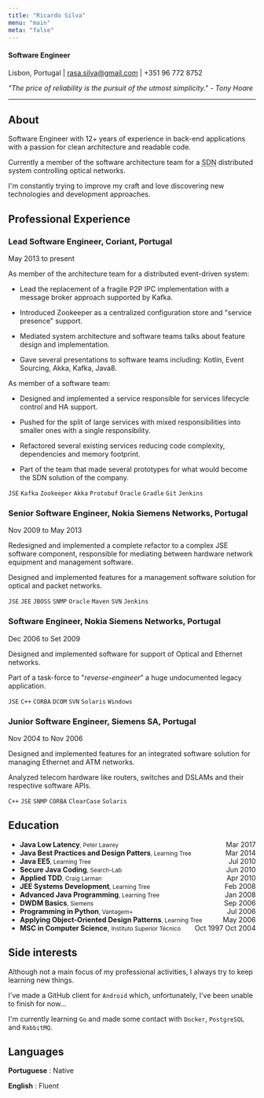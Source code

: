 ```yaml
---
title: "Ricardo Silva"
menu: "main"
meta: "false"
---
```


#### Software Engineer

<span class="fa fa-map-marker"> Lisbon, Portugal  |</i>
<span class="fa fa-envelope">   rasa.silva@gmail.com  |</i>
<span class="fa fa-mobile-phone">   +351 96 772 8752</i>

_"The price of reliability is the pursuit of the utmost simplicity." - Tony Hoare_

---

## About

Software Engineer with 12+ years of experience in back-end applications with a passion for clean architecture and readable code.

Currently a member of the software architecture team for a <acronym title="Software Defined Networking">SDN</acronym> distributed system controlling optical networks.

I'm constantly trying to improve my craft and love discovering new technologies and development approaches. 

## Professional Experience

### Lead Software Engineer, Coriant, Portugal
<time>May 2013 to present</time>

As member of the architecture team for a distributed event-driven system:

- Lead the replacement of a fragile P2P IPC implementation with a message broker approach supported by Kafka.

- Introduced Zookeeper as a centralized configuration store and "service presence" support.

- Mediated system architecture and software teams talks about feature design and implementation. 

- Gave several presentations to software teams including: Kotlin, Event Sourcing, Akka, Kafka, Java8.

As member of a software team:

- Designed and implemented a service responsible for services lifecycle control and HA support.

- Pushed for the split of large services with mixed responsibilities into smaller ones with a single responsibility.

- Refactored several existing services reducing code complexity, dependencies and memory footprint.

- Part of the team that made several prototypes for what would become the SDN solution of the company.

`JSE` `Kafka` `Zookeeper` `Akka` `Protobuf` `Oracle` `Gradle` `Git` `Jenkins`

### Senior Software Engineer, Nokia Siemens Networks, Portugal
<time>Nov 2009 to May 2013</time>

Redesigned and implemented a complete refactor to a complex JSE software component, responsible for mediating between hardware network equipment and management software.

Designed and implemented features for a management software solution for optical and packet networks.

`JSE` `JEE` `JBOSS` `SNMP` `Oracle` `Maven` `SVN` `Jenkins`

### Software Engineer, Nokia Siemens Networks, Portugal
<time>Dec 2006 to Set 2009</time>
 
Designed and implemented software for support of Optical and Ethernet networks.

Part of a task-force to "_reverse-engineer_" a huge undocumented legacy application.

`JSE` `C++` `CORBA` `DCOM` `SVN` `Solaris` `Windows`

### Junior Software Engineer, Siemens SA, Portugal
<time>Nov 2004 to Nov 2006</time>

Designed and implemented features for an integrated software solution for managing Ethernet and ATM networks.

Analyzed telecom hardware like routers, switches and DSLAMs and their respective software APIs.

`C++` `JSE` `SNMP` `CORBA` `ClearCase` `Solaris`


## Education

- **Java Low Latency**<small>, Peter Lawrey</small>
<time style="float: right">Mar 2017</time>
- **Java Best Practices and Design Patters**<small>, Learning Tree</small>
<time style="float: right">Mar 2014</time>
- **Java EE5**<small>, Learning Tree</small>
<time style="float: right">Jul 2010</time>
- **Secure Java Coding**<small>, Search-Lab</small>
<time style="float: right">Jun 2010</time>
- **Applied TDD**<small>, Craig Larman</small>
<time style="float: right">Apr 2010</time>
- **JEE Systems Development**<small>, Learning Tree</small>
<time style="float: right">Feb 2008</time>
- **Advanced Java Programming**<small>, Learning Tree</small> 
<time style="float: right">Jan 2008</time>
- **DWDM Basics**<small>, Siemens</small>
<time style="float: right">Sep 2006</time> 
- **Programming in Python**<small>, Vantagem+</small>
<time style="float: right">Jul 2006</time> 
- **Applying Object-Oriented Design Patterns**<small>, Learning Tree </small>
<time style="float: right">May 2006 </time>
- **MSC in Computer Science**, <small>Instituto Superior Técnico</small>
<time style="float: right">Oct 1997 <span class="fa fa-arrow-right"></span> Oct 2004</time>

## Side interests

Although not a main focus of my professional activities, I always try to keep learning new things.

I've made a GitHub client for `Android` which, unfortunately, I've been unable to finish for now...

I'm currently learning `Go` and made some contact with `Docker`, `PostgreSQL` and `RabbitMQ`.


## Languages

**Portuguese**
: Native

**English**
: Fluent